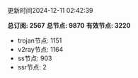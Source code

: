 更新时间2024-12-11 02:42:39

**总订阅: 2567**
**总节点: 9870**
**有效节点: 3220**
- trojan节点: 1151
- v2ray节点: 1164
- ss节点: 903
- ssr节点: 2
